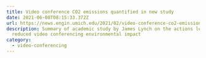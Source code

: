 ```yaml
---
title: Video conference CO2 emissions quantified in new study
date: 2021-06-08T08:15:33.372Z
url: https://news.engin.umich.edu/2021/02/video-conference-co2-emissions-quantified-in-new-study/
description: Summary of academic study by James Lynch on the actions leading to
  reduced video conferencing environmental impact
category:
  - video-conferencing
---
```

